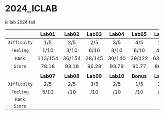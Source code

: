 # 2024_ICLAB
ic lab 2024 fall

|  | Lab01 | Lab02 | Lab03 | Lab04 | Lab05 | Lab06 | MP | OT |
| :---: | :---: | :---: | :---: | :---: | :---: | :---: | :---: | :---: |
| `Difficulty` | 1/5 | 2/5 | 2/5 | 3/5 | 4/5 | 1/5 | 5/5 | 2/5 |
| `Feeling` | 1/10 | 3/10 | 6/10 | 8/10 | 8/10 | 4/10 | 8/10 | 1/10 |
| `Rank` | 113/154 | 36/154 | 28/145 | 30/140 | 29/122 | 63/143 |  | -- |
| `Score` | 78.18 | 93.18 | 96.28 | 93.79 | 90.77 | 86.99 |  | 100 |
|  |  |  |  |  |  |  |  |  |
|  | **Lab07** | **Lab08** | **Lab09** | **Lab10** | **Bonus** | **Lab11** | **Lab12** | **FP** |
| `Difficulty` | 2/5 | 2/5 | 3/5 | 2/5 | 1/5 | 3/5 | 1/5 | 4/5 |
| `Feeling` | 5/10 | /10 | /10 | /10 | /10 | /10 | /10 | /10 |
| `Rank` |  |  |  |  |  |  |  |  |
| `Score` |  |  |  |  |  |  |  |  |

